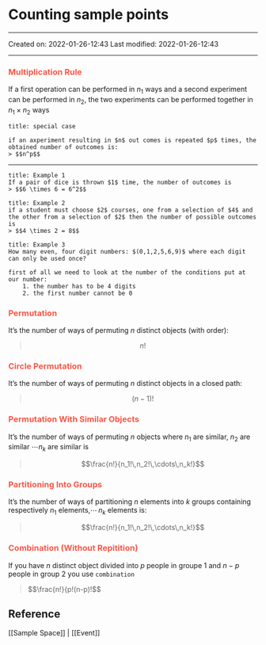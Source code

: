# Counting sample points
___

Created on: 2022-01-26-12:43
Last modified: 2022-01-26-12:43

___
### <span style="color: #ff5545;text-transform: capitalize;">Multiplication rule</span>

If a first operation can be performed in $n_1$ ways and a second experiment can be performed in $n_2$, the two experiments can be performed together in $n_1 \times n_2$ ways

```ad-note
title: special case

if an axperiment resulting in $n$ out comes is repeated $p$ times, the obtained number of outcomes is: 
> $$n^p$$
```
___
```ad-example
title: Example 1
If a pair of dice is thrown $1$ time, the number of outcomes is 
> $$6 \times 6 = 6^2$$
```
```ad-example
title: Example 2
if a student must choose $2$ courses, one from a selection of $4$ and the other from a selection of $2$ then the number of possible outcomes is
> $$4 \times 2 = 8$$
```
```ad-example
title: Example 3
How many even, four digit numbers: $(0,1,2,5,6,9)$ where each digit can only be used once?

first of all we need to look at the number of the conditions put at our number:
	1. the number has to be 4 digits
	2. the first number cannot be 0
```

### <span style="color: #ff5545;text-transform: capitalize;">Permutation</span>
It’s the number of ways of permuting $n$ distinct objects (with order):

> $$n!$$

### <span style="color: #ff5545;text-transform: capitalize;">Circle permutation</span>
It’s the number of ways of permuting $n$ distinct objects in a closed path:
> $$(n-1)!$$

### <span style="color: #ff5545;text-transform: capitalize;">Permutation with similar objects</span>
It’s the number of ways of permuting $n$ objects where $n_1$ are similar, $n_2$ are similar $\cdots n_k$ are similar is

> $$\frac{n!}{n_1!\,n_2!\,\cdots\,n_k!}$$

### <span style="color: #ff5545;text-transform: capitalize;">Partitioning into groups</span>
It’s the number of ways of partitioning $n$ elements into $k$ groups containing respectively $n_1$ elements,$\cdots\,n_k$ elements is:

> $$\frac{n!}{n_1!\,n_2!\,\cdots\,n_k!}$$

### <span style="color: #ff5545;text-transform: capitalize;">Combination (without repitition)</span>

If you have $n$ distinct object divided into $p$ people in groupe 1 and $n-p$ people in group 2 you use `combination`

> $$\frac{n!}{p!(n-p)!$$

## Reference
[[Sample Space]] | [[Event]]